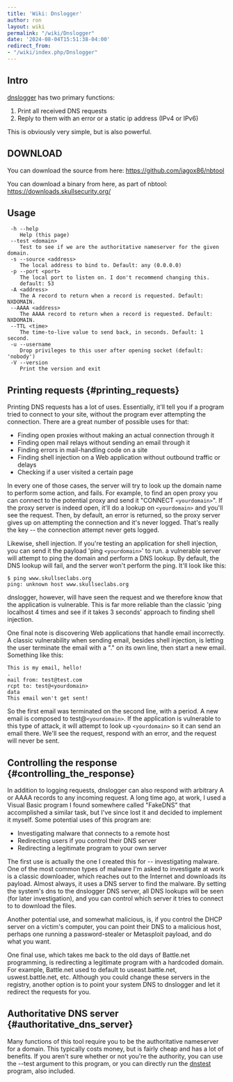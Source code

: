 ```yaml
---
title: 'Wiki: Dnslogger'
author: ron
layout: wiki
permalink: "/wiki/Dnslogger"
date: '2024-08-04T15:51:38-04:00'
redirect_from:
- "/wiki/index.php/Dnslogger"
---
```


## Intro

[dnslogger](dnslogger "wikilink") has two primary functions:

1.  Print all received DNS requests
2.  Reply to them with an error or a static ip address (IPv4 or IPv6)

This is obviously very simple, but is also powerful.

## DOWNLOAD

You can download the source from here: <https://github.com/iagox86/nbtool>

You can download a binary from here, as part of nbtool: <https://downloads.skullsecurity.org/>

## Usage

     -h --help
        Help (this page)
     --test <domain>
        Test to see if we are the authoritative nameserver for the given domain.
     -s --source <address>
        The local address to bind to. Default: any (0.0.0.0)
     -p --port <port>
        The local port to listen on. I don't recommend changing this.
        default: 53
     -A <address>
        The A record to return when a record is requested. Default: NXDOMAIN.
     --AAAA <address>
        The AAAA record to return when a record is requested. Default: NXDOMAIN.
     --TTL <time>
        The time-to-live value to send back, in seconds. Default: 1 second.
     -u --username
        Drop privileges to this user after opening socket (default: 'nobody')
     -V --version
        Print the version and exit

## Printing requests {#printing_requests}

Printing DNS requests has a lot of uses. Essentially, it\'ll tell you if a program tried to connect to your site, without the program ever attempting the connection. There are a great number of possible uses for that:

-   Finding open proxies without making an actual connection through it
-   Finding open mail relays without sending an email through it
-   Finding errors in mail-handling code on a site
-   Finding shell injection on a Web application without outbound traffic or delays
-   Checking if a user visited a certain page

In every one of those cases, the server will try to look up the domain name to perform some action, and fails. For example, to find an open proxy you can connect to the potential proxy and send it \"CONNECT `<yourdomain>`\". If the proxy server is indeed open, it\'ll do a lookup on `<yourdomain>` and you\'ll see the request. Then, by default, an error is returned, so the proxy server gives up on attempting the connection and it\'s never logged. That\'s really the key \-- the connection attempt never gets logged.

Likewise, shell injection. If you\'re testing an application for shell injection, you can send it the payload \'ping `<yourdomain>`\' to run. a vulnerable server will attempt to ping the domain and perform a DNS lookup. By default, the DNS lookup will fail, and the server won\'t perform the ping. It\'ll look like this:

    $ ping www.skullseclabs.org
    ping: unknown host www.skullseclabs.org

dnslogger, however, will have seen the request and we therefore know that the application is vulnerable. This is far more reliable than the classic \'ping localhost 4 times and see if it takes 3 seconds\' approach to finding shell injection.

One final note is discovering Web applications that handle email incorrectly. A classic vulnerability when sending email, besides shell injection, is letting the user terminate the email with a \".\" on its own line, then start a new email. Something like this:

    This is my email, hello!
    .
    mail from: test@test.com
    rcpt to: test@<yourdomain>
    data
    This email won't get sent!

So the first email was terminated on the second line, with a period. A new email is composed to test@`<yourdomain>`. If the application is vulnerable to this type of attack, it will attempt to look up `<yourdomain>` so it can send an email there. We\'ll see the request, respond with an error, and the request will never be sent.

## Controlling the response {#controlling_the_response}

In addition to logging requests, dnslogger can also respond with arbitrary A or AAAA records to any incoming request. A long time ago, at work, I used a Visual Basic program I found somewhere called \"FakeDNS\" that accomplished a similar task, but I\'ve since lost it and decided to implement it myself. Some potential uses of this program are:

-   Investigating malware that connects to a remote host
-   Redirecting users if you control their DNS server
-   Redirecting a legitimate program to your own server

The first use is actually the one I created this for \-- investigating malware. One of the most common types of malware I\'m asked to investigate at work is a classic downloader, which reaches out to the Internet and downloads its payload. Almost always, it uses a DNS server to find the malware. By setting the system\'s dns to the dnslogger DNS server, all DNS lookups will be seen (for later investigation), and you can control which server it tries to connect to to download the files.

Another potential use, and somewhat malicious, is, if you control the DHCP server on a victim\'s computer, you can point their DNS to a malicious host, perhaps one running a password-stealer or Metasploit payload, and do what you want.

One final use, which takes me back to the old days of Battle.net programming, is redirecting a legitimate program with a hardcoded domain. For example, Battle.net used to default to useast.battle.net, uswest.battle.net, etc. Although you could change these servers in the registry, another option is to point your system DNS to dnslogger and let it redirect the requests for you.

## Authoritative DNS server {#authoritative_dns_server}

Many functions of this tool require you to be the authoritative nameserver for a domain. This typically costs money, but is fairly cheap and has a lot of benefits. If you aren\'t sure whether or not you\'re the authority, you can use the \--test argument to this program, or you can directly run the [dnstest](dnstest "wikilink") program, also included.
